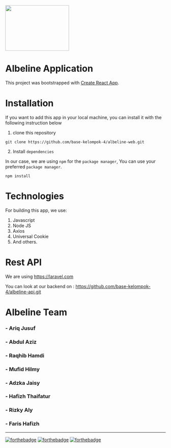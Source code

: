 <img src="https://user-images.githubusercontent.com/48340625/109924443-da388880-7cf2-11eb-91ac-ec79800f5aab.png" width="200" height="143">

# Albeline Application

This project was bootstrapped with [Create React App](https://github.com/facebook/create-react-app).

# Installation

If you want to add this app in your local machine, you can install it with the following instruction below

1. clone this repository

```
git clone https://github.com/base-kelompok-4/albeline-web.git
```

2. Install `dependencies`

In our case, we are using `npm` for the `package manager`, You can use your preferred `package manager`.

```
npm install
```

# Technologies

For building this app, we use:

1. Javascript
2. Node JS
3. Axios
4. Universal Cookie
5. And others.

# Rest API

We are using https://laravel.com

You can look at our backend on :
https://github.com/base-kelompok-4/albeline-api.git

# Albeline Team

### - Ariq Jusuf
### - Abdul Aziz
### - Raqhib Hamdi
### - Mufid Hilmy
### - Adzka Jaisy
### - Hafizh Thaifatur
### - Rizky Aly
### - Faris Hafizh

---

[![forthebadge](https://forthebadge.com/images/badges/built-with-love.svg)](https://forthebadge.com)
[![forthebadge](https://forthebadge.com/images/badges/powered-by-coffee.svg)](https://forthebadge.com)
[![forthebadge](https://forthebadge.com/images/badges/made-with-javascript.svg)](https://forthebadge.com)
